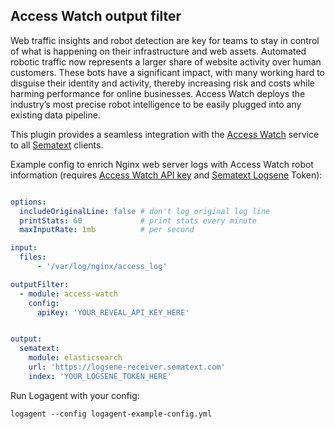 ## Access Watch output filter

Web traffic insights and robot detection are key for teams to stay in control of what is happening on their infrastructure and web assets. Automated robotic traffic now represents a larger share of website activity over human customers. These bots have a significant impact, with many working hard to disguise their identity and activity, thereby increasing risk and costs while harming performance for online businesses. Access Watch deploys the industry’s most precise robot intelligence to be easily plugged into any existing data pipeline.

This plugin provides a seamless integration with the [Access Watch](https://access.watch/reveal) service to all [Sematext](https://sematext.com) clients. 

Example config to enrich Nginx web server logs with Access Watch robot information (requires [Access Watch API key](https://access.watch/reveal) and [Sematext Logsene](https://sematext.com/logsene) Token):

```yaml

options:
  includeOriginalLine: false # don't log original log line
  printStats: 60             # print stats every minute
  maxInputRate: 1mb          # per second

input:
  files:
      - '/var/log/nginx/access_log'

outputFilter:
  - module: access-watch
    config:
      apiKey: 'YOUR_REVEAL_API_KEY_HERE'


output: 
  sematext:
    module: elasticsearch
	url: 'https://logsene-receiver.sematext.com'
	index: 'YOUR_LOGSENE_TOKEN_HERE'

```

Run Logagent with your config: 
```
logagent --config logagent-example-config.yml 
```
